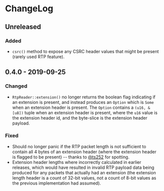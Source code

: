 # ChangeLog

## Unreleased
### Added
 - `csrc()` method to expose any CSRC header values that might be present (rarely used RTP feature).

## 0.4.0 - 2019-09-25
### Changed
 - `RtpReader::extension()` no longer returns the boolean flag indicating if an extension is present, and instead
   produces an `Option` which is `Some` when an extension header is present.  The `Option` contains a `(u16, &[u8])`
   tuple when an extension header is present, where the `u16` value is the extension header id, and the byte-slice is
   the extension header payload.
### Fixed
 - Should no longer panic if the RTP packet length is not sufficient to contain all 4 bytes of an extension header
   (where the extension header is flagged to be present) -- thanks to [@ts252](https://github.com/ts252) for spotting.
 - Extension header lengths where incorrectly calculated in earlier releases, which would have resulted in invalid RTP
   payload data being produced for any packets that actually had an extension (the extension length header is a count of
   32-bit values, not a count of 8-bit values as the previous implementation had assumed).
